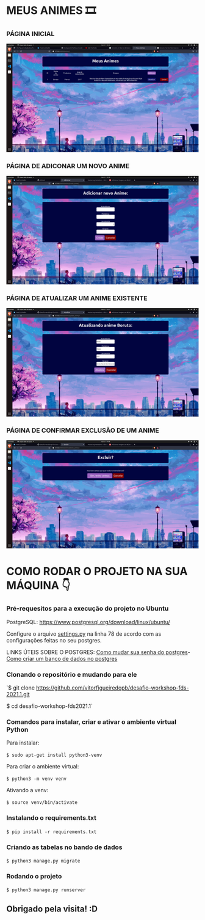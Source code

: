 # MEUS ANIMES 🎞

### PÁGINA INICIAL
![captura1](https://github.com/vitorfigueiredopb/desafio-workshop-fds-2021.1/blob/master/screenshots/screenshot1.png)

### PÁGINA DE ADICONAR UM NOVO ANIME
![captura2](https://github.com/vitorfigueiredopb/desafio-workshop-fds-2021.1/blob/master/screenshots/screenshot2.png)

### PÁGINA DE ATUALIZAR UM ANIME EXISTENTE
![captura3](https://github.com/vitorfigueiredopb/desafio-workshop-fds-2021.1/blob/master/screenshots/screenshot3.png)

### PÁGINA DE CONFIRMAR EXCLUSÃO DE UM ANIME
![captura4](https://github.com/vitorfigueiredopb/desafio-workshop-fds-2021.1/blob/master/screenshots/screenshot4.png)

# COMO RODAR O PROJETO NA SUA MÁQUINA 👇

### Pré-requesitos para a execução do projeto no Ubuntu
PostgreSQL: https://www.postgresql.org/download/linux/ubuntu/

Configure o arquivo [settings.py](https://github.com/vitorfigueiredopb/desafio-workshop-fds-2021.1/blob/master/projeto/settings.py) na linha 78 de acordo com as configurações feitas no seu postgres.

LINKS ÚTEIS SOBRE O POSTGRES:
[Como mudar sua senha do postgres](https://stackoverflow.com/questions/12720967/postgresql-how-to-change-postgresql-user-password)- [Como criar um banco de dados no postgres](https://www.postgresql.org/docs/8.4/tutorial-createdb.html)

### Clonando o repositório e mudando para ele

`$ git clone https://github.com/vitorfigueiredopb/desafio-workshop-fds-2021.1.git

 $ cd desafio-workshop-fds2021.1`

### Comandos para instalar, criar e ativar o ambiente virtual Python

Para instalar:

`$ sudo apt-get install python3-venv`

Para criar o ambiente virtual:

`$ python3 -m venv venv`

Ativando a venv:

`$ source venv/bin/activate`

### Instalando o requirements.txt

`$ pip install -r requirements.txt`

### Criando as tabelas no bando de dados

`$ python3 manage.py migrate`

### Rodando o projeto

`$ python3 manage.py runserver`

## Obrigado pela visita! :D
